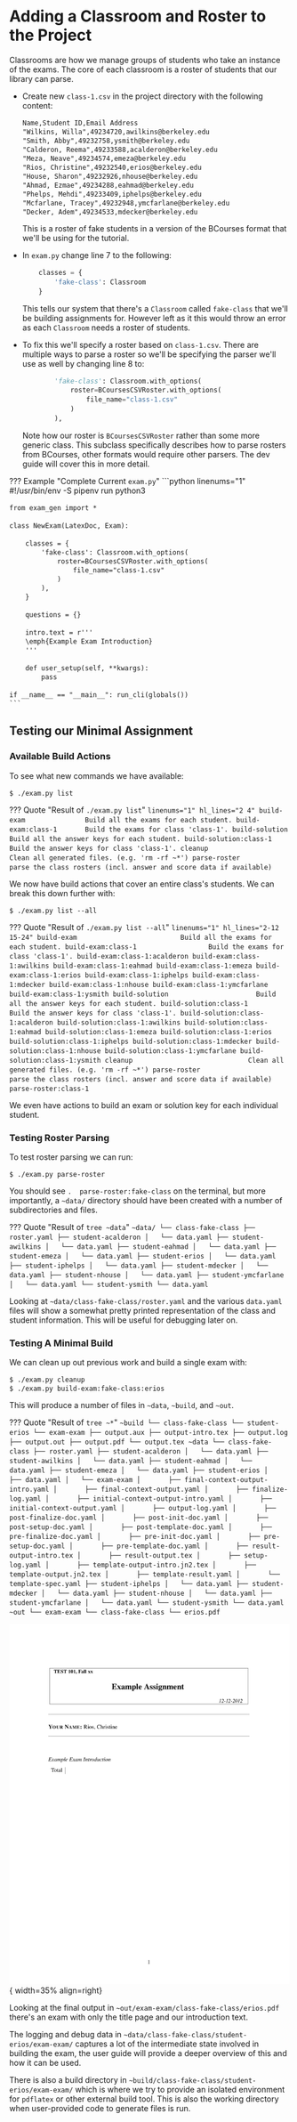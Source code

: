 # Adding a Classroom and Roster to the Project

Classrooms are how we manage groups of students who take an instance of the
exams.
The core of each classroom is a roster of students that our library can parse.

  - Create new `class-1.csv` in the project directory with the following
    content:

    ```csv
    Name,Student ID,Email Address
    "Wilkins, Willa",49234720,awilkins@berkeley.edu
    "Smith, Abby",49232758,ysmith@berkeley.edu
    "Calderon, Reema",49233588,acalderon@berkeley.edu
    "Meza, Neave",49234574,emeza@berkeley.edu
    "Rios, Christine",49232540,erios@berkeley.edu
    "House, Sharon",49232926,nhouse@berkeley.edu
    "Ahmad, Ezmae",49234288,eahmad@berkeley.edu
    "Phelps, Mehdi",49233409,iphelps@berkeley.edu
    "Mcfarlane, Tracey",49232948,ymcfarlane@berkeley.edu
    "Decker, Adem",49234533,mdecker@berkeley.edu
    ```

    This is a roster of fake students in a version of the BCourses format that
    we'll be using for the tutorial.

  - In `exam.py` change line 7 to the following:

    ```python linenums="7"
        classes = {
            'fake-class': Classroom
        }
    ```

    This tells our system that there's a `Classroom` called `fake-class` that
    we'll be building assignments for.
    However left as it this would throw an error as each `Classroom` needs
    a roster of students.

  - To fix this we'll specify a roster based on `class-1.csv`.
    There are multiple ways to parse a roster so we'll be specifying the
    parser we'll use as well by changing line 8 to:

    ```python linenums="8"
            'fake-class': Classroom.with_options(
                roster=BCoursesCSVRoster.with_options(
                    file_name="class-1.csv"
                )
            ),
    ```

    Note how our roster is `BCoursesCSVRoster` rather than some more generic
    class. This subclass specifically describes how to parse rosters from
    BCourses, other formats would require other parsers. The dev guide will
    cover this in more detail.

??? Example "Complete Current `exam.py`"
    ```python linenums="1"
    #!/usr/bin/env -S pipenv run python3

    from exam_gen import *

    class NewExam(LatexDoc, Exam):

        classes = {
            'fake-class': Classroom.with_options(
                roster=BCoursesCSVRoster.with_options(
                    file_name="class-1.csv"
                )
            ),
        }

        questions = {}

        intro.text = r'''
        \emph{Example Exam Introduction}
        '''

        def user_setup(self, **kwargs):
            pass

    if __name__ == "__main__": run_cli(globals())
    ```

## Testing our Minimal Assignment


### Available Build Actions

To see what new commands we have available:

```console
$ ./exam.py list
```

??? Quote "Result of `./exam.py list`"
    ``` linenums="1" hl_lines="2 4"
    build-exam               Build all the exams for each student.
    build-exam:class-1       Build the exams for class 'class-1'.
    build-solution           Build all the answer keys for each student.
    build-solution:class-1   Build the answer keys for class 'class-1'.
    cleanup                  Clean all generated files. (e.g. 'rm -rf ~*')
    parse-roster             parse the class rosters (incl. answer and score data if available)
    ```

We now have build actions that cover an entire class's students.
We can break this down further with:

```console
$ ./exam.py list --all
```

??? Quote "Result of `./exam.py list --all`"
    ``` linenums="1" hl_lines="2-12 15-24"
    build-exam                          Build all the exams for each student.
    build-exam:class-1                  Build the exams for class 'class-1'.
    build-exam:class-1:acalderon
    build-exam:class-1:awilkins
    build-exam:class-1:eahmad
    build-exam:class-1:emeza
    build-exam:class-1:erios
    build-exam:class-1:iphelps
    build-exam:class-1:mdecker
    build-exam:class-1:nhouse
    build-exam:class-1:ymcfarlane
    build-exam:class-1:ysmith
    build-solution                      Build all the answer keys for each student.
    build-solution:class-1              Build the answer keys for class 'class-1'.
    build-solution:class-1:acalderon
    build-solution:class-1:awilkins
    build-solution:class-1:eahmad
    build-solution:class-1:emeza
    build-solution:class-1:erios
    build-solution:class-1:iphelps
    build-solution:class-1:mdecker
    build-solution:class-1:nhouse
    build-solution:class-1:ymcfarlane
    build-solution:class-1:ysmith
    cleanup                             Clean all generated files. (e.g. 'rm -rf ~*')
    parse-roster                        parse the class rosters (incl. answer and score data if available)
    parse-roster:class-1
    ```

We even have actions to build an exam or solution key for each individual
student.

### Testing Roster Parsing

To test roster parsing we can run:

```console
$ ./exam.py parse-roster
```

You should see `.  parse-roster:fake-class` on the terminal, but more
importantly, a `~data/` directory should have been created with a number of
subdirectories and files.

??? Quote "Result of `tree ~data`"
    ```
    ~data/
    └── class-fake-class
        ├── roster.yaml
        ├── student-acalderon
        │   └── data.yaml
        ├── student-awilkins
        │   └── data.yaml
        ├── student-eahmad
        │   └── data.yaml
        ├── student-emeza
        │   └── data.yaml
        ├── student-erios
        │   └── data.yaml
        ├── student-iphelps
        │   └── data.yaml
        ├── student-mdecker
        │   └── data.yaml
        ├── student-nhouse
        │   └── data.yaml
        ├── student-ymcfarlane
        │   └── data.yaml
        └── student-ysmith
            └── data.yaml
    ```

Looking at `~data/class-fake-class/roster.yaml` and the various `data.yaml`
files will show a somewhat pretty printed representation of the class and
student information. This will be useful for debugging later on.

### Testing A Minimal Build

We can clean up out previous work and build a single exam with:

```console
$ ./exam.py cleanup
$ ./exam.py build-exam:fake-class:erios
```

This will produce a number of files in `~data`, `~build`, and `~out`.

??? Quote "Result of `tree ~*`"
    ```
    ~build
    └── class-fake-class
        └── student-erios
            └── exam-exam
                ├── output.aux
                ├── output-intro.tex
                ├── output.log
                ├── output.out
                ├── output.pdf
                └── output.tex
    ~data
    └── class-fake-class
        ├── roster.yaml
        ├── student-acalderon
        │   └── data.yaml
        ├── student-awilkins
        │   └── data.yaml
        ├── student-eahmad
        │   └── data.yaml
        ├── student-emeza
        │   └── data.yaml
        ├── student-erios
        │   ├── data.yaml
        │   └── exam-exam
        │       ├── final-context-output-intro.yaml
        │       ├── final-context-output.yaml
        │       ├── finalize-log.yaml
        │       ├── initial-context-output-intro.yaml
        │       ├── initial-context-output.yaml
        │       ├── output-log.yaml
        │       ├── post-finalize-doc.yaml
        │       ├── post-init-doc.yaml
        │       ├── post-setup-doc.yaml
        │       ├── post-template-doc.yaml
        │       ├── pre-finalize-doc.yaml
        │       ├── pre-init-doc.yaml
        │       ├── pre-setup-doc.yaml
        │       ├── pre-template-doc.yaml
        │       ├── result-output-intro.tex
        │       ├── result-output.tex
        │       ├── setup-log.yaml
        │       ├── template-output-intro.jn2.tex
        │       ├── template-output.jn2.tex
        │       ├── template-result.yaml
        │       └── template-spec.yaml
        ├── student-iphelps
        │   └── data.yaml
        ├── student-mdecker
        │   └── data.yaml
        ├── student-nhouse
        │   └── data.yaml
        ├── student-ymcfarlane
        │   └── data.yaml
        └── student-ysmith
            └── data.yaml
    ~out
    └── exam-exam
        └── class-fake-class
            └── erios.pdf
    ```

![Example Minimal Exam](assets/empty-assignment.png){ width=35% align=right}

Looking at the final output in `~out/exam-exam/class-fake-class/erios.pdf`
there's an exam with only the title page and our introduction text.

The logging and debug data in `~data/class-fake-class/student-erios/exam-exam/`
captures a lot of the intermediate state involved in building the exam, the
user guide will provide a deeper overview of this and how it can be used.

There is also a build directory in
`~build/class-fake-class/student-erios/exam-exam/` which is where we try to
provide an isolated environment for `pdflatex` or other external build tool.
This is also the working directory when user-provided code to generate files
is run.
